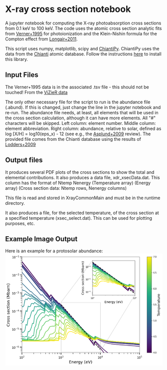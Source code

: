 # X-ray cross section notebook
A jupyter notebook for computing the X-ray photoabsorption cross sections from 0.1 keV to 100 keV. The code uses the atomic cross section analytic fits from [Verner+1995](https://ui.adsabs.harvard.edu/abs/1995A%26AS..109..125V/abstract) for photoionization and the Klein-Nishin formula for the Compton effect from [Longair+2011](https://ui.adsabs.harvard.edu/abs/2011hea..book.....L/abstract). 

This script uses numpy, matplotlib, scipy and [ChiantiPy](https://github.com/chianti-atomic/ChiantiPy/). ChiantiPy uses the data from the [Chianti](http://www.chiantidatabase.org) atomic database. Follow the instructions [here](https://github.com/chianti-atomic/ChiantiPy/) to install this library.

## Input Files
The Verner+1995 data is in the associated .tsv file - this should not be touched! From the [ViZieR data](https://ui.adsabs.harvard.edu/abs/1994yCat..41090125V/abstract)

The only other necessary file for the script to run is the abundance file (.abund). If this is changed, just change the line in the jupyter notebook and re-run. The abundance file needs, at least, all elements that will be used in the cross section calculation, although it can have more elements. All "#" characters will be skipped. Left column: element number. Middle column: element abbreviation. Right column: abundance, relative to solar, defined as log [X/H] = log10(eps_x) - 12 (see e.g., the [Asplund+2009](https://ui.adsabs.harvard.edu/abs/2009ARA%26A..47..481A/abstract) review). The provided file comes from the Chianti database using the results of [Lodders+2009](https://ui.adsabs.harvard.edu/abs/2009LanB...4B..712L/abstract)

## Output files
It produces several PDF plots of the cross sections to show the total and elemental contributions. It also produces a data file, xdr_xsecData.dat. This column has the format of
Ntemp Nenergy
(Temperature array)
(Energy array)
(Cross section data: Ntemp rows, Nenergy columns)

This file is read and stored in XrayCommonMain and must be in the runtime directory. 

It also produces a file, for the selected temperature, of the cross section at a specified temperature (xsec_select.dat). This can be used for plotting purposes, etc.


## Example Image Output
Here is an example for a protosolar abundance:
![Temperature-dependent X-ray cross sections](xsecs_temp.png)
